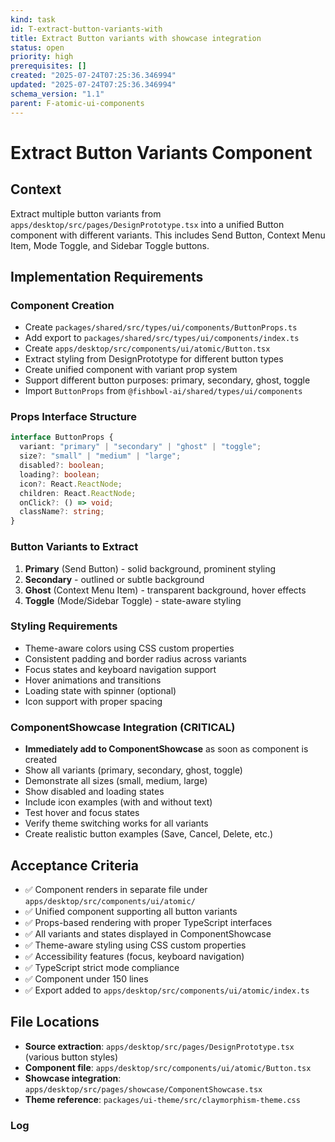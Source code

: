```yaml
---
kind: task
id: T-extract-button-variants-with
title: Extract Button variants with showcase integration
status: open
priority: high
prerequisites: []
created: "2025-07-24T07:25:36.346994"
updated: "2025-07-24T07:25:36.346994"
schema_version: "1.1"
parent: F-atomic-ui-components
---
```


# Extract Button Variants Component

## Context

Extract multiple button variants from `apps/desktop/src/pages/DesignPrototype.tsx` into a unified Button component with different variants. This includes Send Button, Context Menu Item, Mode Toggle, and Sidebar Toggle buttons.

## Implementation Requirements

### Component Creation

- Create `packages/shared/src/types/ui/components/ButtonProps.ts`
- Add export to `packages/shared/src/types/ui/components/index.ts`
- Create `apps/desktop/src/components/ui/atomic/Button.tsx`
- Extract styling from DesignPrototype for different button types
- Create unified component with variant prop system
- Support different button purposes: primary, secondary, ghost, toggle
- Import `ButtonProps` from `@fishbowl-ai/shared/types/ui/components`

### Props Interface Structure

```typescript
interface ButtonProps {
  variant: "primary" | "secondary" | "ghost" | "toggle";
  size?: "small" | "medium" | "large";
  disabled?: boolean;
  loading?: boolean;
  icon?: React.ReactNode;
  children: React.ReactNode;
  onClick?: () => void;
  className?: string;
}
```

### Button Variants to Extract

1. **Primary** (Send Button) - solid background, prominent styling
2. **Secondary** - outlined or subtle background
3. **Ghost** (Context Menu Item) - transparent background, hover effects
4. **Toggle** (Mode/Sidebar Toggle) - state-aware styling

### Styling Requirements

- Theme-aware colors using CSS custom properties
- Consistent padding and border radius across variants
- Focus states and keyboard navigation support
- Hover animations and transitions
- Loading state with spinner (optional)
- Icon support with proper spacing

### ComponentShowcase Integration (CRITICAL)

- **Immediately add to ComponentShowcase** as soon as component is created
- Show all variants (primary, secondary, ghost, toggle)
- Demonstrate all sizes (small, medium, large)
- Show disabled and loading states
- Include icon examples (with and without text)
- Test hover and focus states
- Verify theme switching works for all variants
- Create realistic button examples (Save, Cancel, Delete, etc.)

## Acceptance Criteria

- ✅ Component renders in separate file under `apps/desktop/src/components/ui/atomic/`
- ✅ Unified component supporting all button variants
- ✅ Props-based rendering with proper TypeScript interfaces
- ✅ All variants and states displayed in ComponentShowcase
- ✅ Theme-aware styling using CSS custom properties
- ✅ Accessibility features (focus, keyboard navigation)
- ✅ TypeScript strict mode compliance
- ✅ Component under 150 lines
- ✅ Export added to `apps/desktop/src/components/ui/atomic/index.ts`

## File Locations

- **Source extraction**: `apps/desktop/src/pages/DesignPrototype.tsx` (various button styles)
- **Component file**: `apps/desktop/src/components/ui/atomic/Button.tsx`
- **Showcase integration**: `apps/desktop/src/pages/showcase/ComponentShowcase.tsx`
- **Theme reference**: `packages/ui-theme/src/claymorphism-theme.css`

### Log
